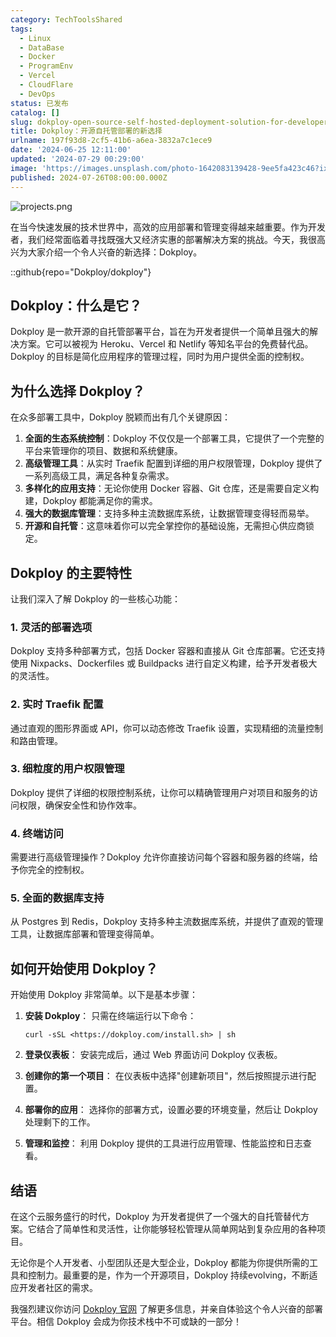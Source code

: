 ```yaml
---
category: TechToolsShared
tags:
  - Linux
  - DataBase
  - Docker
  - ProgramEnv
  - Vercel
  - CloudFlare
  - DevOps
status: 已发布
catalog: []
slug: dokploy-open-source-self-hosted-deployment-solution-for-developers
title: Dokploy：开源自托管部署的新选择
urlname: 197f93d8-2cf5-41b6-a6ea-3832a7c1ece9
date: '2024-06-25 12:11:00'
updated: '2024-07-29 00:29:00'
image: 'https://images.unsplash.com/photo-1642083139428-9ee5fa423c46?ixlib=rb-4.0.3&q=85&fm=jpg&crop=entropy&cs=srgb'
published: 2024-07-26T08:00:00.000Z
---
```


![projects.png](https://prod-files-secure.s3.us-west-2.amazonaws.com/5d24fe63-e567-4804-86f9-9fdc62e13082/adfdc1fe-2109-46ac-9ad4-f50e8631f20c/projects.png?X-Amz-Algorithm=AWS4-HMAC-SHA256&X-Amz-Content-Sha256=UNSIGNED-PAYLOAD&X-Amz-Credential=ASIAZI2LB466VSBKQDMS%2F20250207%2Fus-west-2%2Fs3%2Faws4_request&X-Amz-Date=20250207T213157Z&X-Amz-Expires=3600&X-Amz-Security-Token=IQoJb3JpZ2luX2VjEGQaCXVzLXdlc3QtMiJHMEUCIBTwUMptoAu4XatVYVtdS7j85yvZ%2FYsgIKay3dQ4AEv%2FAiEAvBoy8%2F2WVv%2BVO0k0IdSWWgp6yEq09sneMQWVGr1KxJ4q%2FwMIfRAAGgw2Mzc0MjMxODM4MDUiDE5518YSftrbjyTGYCrcA7Ea3MNlUTTF3Oi95QYtdOKQP1zpqR4g31p8dqUozzo1cfj38Bdr7wIqTTOWYj59uHxlArq%2Bk7bZU%2FAIi%2BxhoMK4%2B%2FbC8SdPpLrYG4esv4l7FIlOZI898CHRnjsfPNMFNy2fB6B4x485DpEixs%2BsM4stOc9w8WtD%2BLZs5t4ZLaS74fW%2FCrfOZ1vZ9o2Ud5kPz9A4nT3O1RUIkbR2ehE8yUln5DTbId7T3JNgXs0KF40QU%2BVd4VU6tbg%2Fbxq4NuBGurER6USSP%2BuMmNOBLDIJItHvcKx62HeMNU3oiuwYLrbRXNn85fIZRghQQNzoiYePDJOkJTbJ484wZ9VCv9j1sTtZobb%2B8bz8tqplN3G91%2FfkvNI6Gu7vb5dx6pPAeIIkuXYeMmKat1UIhxEIQTbFdV00R4QI1rdsOvP%2BZKYk2PPHyziRPXqA%2B6sLNtX5Yj3qORQDP4IWAxBtiVmX5v2Ae6gKXSgHYMYvGhOZ7QqYs%2FoeCdW67nevZff6sBAGmcuRY%2BU0ADw9YrqbaNjsG7McMrVIGU318RFxG7FbzFBAEzIv28LA68fNYLOegqWCtGWwY1Y6WwJnwT%2BHNVj%2BjsPsI2wMTg00shxwgGzfqT0GI57sVtdRDa0ujTEBBE2nMPbSmb0GOqUBmUOlEl79blMSx7Z3Xk291OnoaPmTY6UzhJcpROpuq1aQh6T%2FGEccf0xo3a9jaZG2h0rSo1cDMXSCvIBI%2FJXTsy2Wuy8%2FMbxKWA5zfl4ybYUNSRwk5euKKvg7lR7Wdjuf%2Be%2BNSdlyA4Rkm%2FiMfkCNbW%2BZW2iA9FaUtnLTciLWod5DZnvj9N5jBhwY34AOKUMyeiEx5bbc4pah6e85%2BCRiMTgr0jUs&X-Amz-Signature=d289be08245a519e4e20fb495a68d1665e12d9c86c738c4f45d1096cf4c22a8f&X-Amz-SignedHeaders=host&x-id=GetObject)


在当今快速发展的技术世界中，高效的应用部署和管理变得越来越重要。作为开发者，我们经常面临着寻找既强大又经济实惠的部署解决方案的挑战。今天，我很高兴为大家介绍一个令人兴奋的新选择：Dokploy。


::github{repo="Dokploy/dokploy"}


## Dokploy：什么是它？


Dokploy 是一款开源的自托管部署平台，旨在为开发者提供一个简单且强大的解决方案。它可以被视为 Heroku、Vercel 和 Netlify 等知名平台的免费替代品。Dokploy 的目标是简化应用程序的管理过程，同时为用户提供全面的控制权。


## 为什么选择 Dokploy？


在众多部署工具中，Dokploy 脱颖而出有几个关键原因：

1. **全面的生态系统控制**：Dokploy 不仅仅是一个部署工具，它提供了一个完整的平台来管理你的项目、数据和系统健康。
2. **高级管理工具**：从实时 Traefik 配置到详细的用户权限管理，Dokploy 提供了一系列高级工具，满足各种复杂需求。
3. **多样化的应用支持**：无论你使用 Docker 容器、Git 仓库，还是需要自定义构建，Dokploy 都能满足你的需求。
4. **强大的数据库管理**：支持多种主流数据库系统，让数据管理变得轻而易举。
5. **开源和自托管**：这意味着你可以完全掌控你的基础设施，无需担心供应商锁定。

## Dokploy 的主要特性


让我们深入了解 Dokploy 的一些核心功能：


### 1. 灵活的部署选项


Dokploy 支持多种部署方式，包括 Docker 容器和直接从 Git 仓库部署。它还支持使用 Nixpacks、Dockerfiles 或 Buildpacks 进行自定义构建，给予开发者极大的灵活性。


### 2. 实时 Traefik 配置


通过直观的图形界面或 API，你可以动态修改 Traefik 设置，实现精细的流量控制和路由管理。


### 3. 细粒度的用户权限管理


Dokploy 提供了详细的权限控制系统，让你可以精确管理用户对项目和服务的访问权限，确保安全性和协作效率。


### 4. 终端访问


需要进行高级管理操作？Dokploy 允许你直接访问每个容器和服务器的终端，给予你完全的控制权。


### 5. 全面的数据库支持


从 Postgres 到 Redis，Dokploy 支持多种主流数据库系统，并提供了直观的管理工具，让数据库部署和管理变得简单。


## 如何开始使用 Dokploy？


开始使用 Dokploy 非常简单。以下是基本步骤：

1. **安装 Dokploy**：
只需在终端运行以下命令：

	```text
	curl -sSL <https://dokploy.com/install.sh> | sh
	```

2. **登录仪表板**：
安装完成后，通过 Web 界面访问 Dokploy 仪表板。
3. **创建你的第一个项目**：
在仪表板中选择"创建新项目"，然后按照提示进行配置。
4. **部署你的应用**：
选择你的部署方式，设置必要的环境变量，然后让 Dokploy 处理剩下的工作。
5. **管理和监控**：
利用 Dokploy 提供的工具进行应用管理、性能监控和日志查看。

## 结语


在这个云服务盛行的时代，Dokploy 为开发者提供了一个强大的自托管替代方案。它结合了简单性和灵活性，让你能够轻松管理从简单网站到复杂应用的各种项目。


无论你是个人开发者、小型团队还是大型企业，Dokploy 都能为你提供所需的工具和控制力。最重要的是，作为一个开源项目，Dokploy 持续evolving，不断适应开发者社区的需求。


我强烈建议你访问 [Dokploy 官网](https://dokploy.com/) 了解更多信息，并亲自体验这个令人兴奋的部署平台。相信 Dokploy 会成为你技术栈中不可或缺的一部分！

